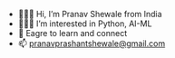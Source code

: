- 🙋🏻‍♂️ Hi, I’m Pranav Shewale from India
- 💁🏻‍♂️ I’m interested in Python, AI-ML
- 🌱 Eagre to learn and connect
- 📫 pranavprashantshewale@gmail.com
